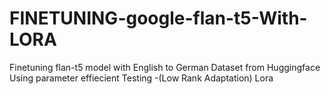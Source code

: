 # FINETUNING-google-flan-t5-With-LORA
Finetuning flan-t5 model with English to German Dataset from Huggingface Using parameter effiecient Testing -(Low Rank Adaptation) Lora
